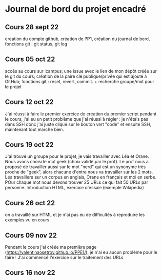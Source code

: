 # Journal de bord du projet encadré
## Cours 28 sept 22
creation du compte github, création de PP1, création du journal de bord, fonctions git : git status, git log 

## Cours 05 oct 22
accès au cours sur icampus; une issue avec le lien de mon dépôt créée sur le git du cours; création de la paire clé publique/privée qui est ajouté à GitHub; fonctions git : reset, revert, commit. + recherche groupe/mot pour le projet

## Cours 12 oct 22
J'ai réussi à faire le premier exercice de création du premier script pendant le cours, j'ai eu un petit problème que j'ai réussi à régler : je n'étais pas dans SSH donc j'ai juste cliqué sur le bouton vert "code" et ensuite SSH, maintenant tout marche bien.

## Cours 19 oct 22
J'ai trouvé un groupe pour le projet, je vais travailler avec Léa et Orane. 
Nous avons choisi le mot geek (choix validé par le prof). Le prof nous a proposé de travailler aussi sur le mot "nerd" qui est un synonyme très proche de "geek", alors chacune d'entre nous va travailler sur les 2 mots. Léa travaillera sur un corpus en anglais, Orane en français et moi en serbe. POur chaque mot nous devons trouver 25 URLs ce qui fait 50 URLs par personne.
Introduction HTML, exercice d'essaie (exemple Wikipedia)

## Cours 26 oct 22
on a travaillé sur HTML et je n'ai pas eu de difficultés à reproduire les exemples vu en cours

## Cours 09 nov 22
Pendant le cours j'ai créée ma première page (https://valentinaosetrov.github.io/PPE1/), je n'ai eu aucun problème pour le faire !
J'ai commencé l'exercice sur le traitement des URLs

## Cours 16 nov 22
